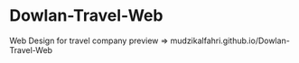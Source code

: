 # Dowlan-Travel-Web
Web Design for travel company
preview => mudzikalfahri.github.io/Dowlan-Travel-Web
